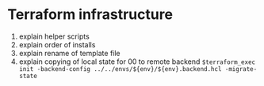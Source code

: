 # Terraform infrastructure

1. explain helper scripts
2. explain order of installs
3. explain rename of template file
4. explain copying of local state for 00 to remote backend `$terraform_exec init -backend-config ../../envs/${env}/${env}.backend.hcl -migrate-state`